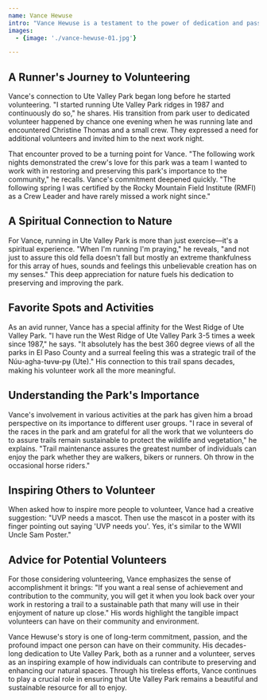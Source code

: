 ```yaml
---
name: Vance Hewuse
intro: "Vance Hewuse is a testament to the power of dedication and passion in volunteering. As one of the most committed volunteers at Friends of Ute Valley Park (FUVP), Vance consistently tops the charts in volunteer hours year after year. His unwavering commitment to making Ute Valley Park the best it can be is an inspiration to all who know him."
images: 
  - {image: './vance-hewuse-01.jpg'}

---
```


## A Runner's Journey to Volunteering

Vance's connection to Ute Valley Park began long before he started volunteering. "I started running Ute Valley Park ridges in 1987 and continuously do so," he shares. His transition from park user to dedicated volunteer happened by chance one evening when he was running late and encountered Christine Thomas and a small crew. They expressed a need for additional volunteers and invited him to the next work night.

That encounter proved to be a turning point for Vance. "The following work nights demonstrated the crew's love for this park was a team I wanted to work with in restoring and preserving this park's importance to the community," he recalls. Vance's commitment deepened quickly. "The following spring I was certified by the Rocky Mountain Field Institute (RMFI) as a Crew Leader and have rarely missed a work night since."

## A Spiritual Connection to Nature

For Vance, running in Ute Valley Park is more than just exercise—it's a spiritual experience. "When I'm running I'm praying," he reveals, "and not just to assure this old fella doesn't fall but mostly an extreme thankfulness for this array of hues, sounds and feelings this unbelievable creation has on my senses." This deep appreciation for nature fuels his dedication to preserving and improving the park.

## Favorite Spots and Activities

As an avid runner, Vance has a special affinity for the West Ridge of Ute Valley Park. "I have run the West Ridge of Ute Valley Park 3-5 times a week since 1987," he says. "It absolutely has the best 360 degree views of all the parks in El Paso County and a surreal feeling this was a strategic trail of the Núu-agha-tʉvʉ-pʉ̱ (Ute)." His connection to this trail spans decades, making his volunteer work all the more meaningful.

## Understanding the Park's Importance

Vance's involvement in various activities at the park has given him a broad perspective on its importance to different user groups. "I race in several of the races in the park and am grateful for all the work that we volunteers do to assure trails remain sustainable to protect the wildlife and vegetation," he explains. "Trail maintenance assures the greatest number of individuals can enjoy the park whether they are walkers, bikers or runners. Oh throw in the occasional horse riders."

## Inspiring Others to Volunteer

When asked how to inspire more people to volunteer, Vance had a creative suggestion: "UVP needs a mascot. Then use the mascot in a poster with its finger pointing out saying 'UVP needs you'. Yes, it's similar to the WWII Uncle Sam Poster."

## Advice for Potential Volunteers

For those considering volunteering, Vance emphasizes the sense of accomplishment it brings: "If you want a real sense of achievement and contribution to the community, you will get it when you look back over your work in restoring a trail to a sustainable path that many will use in their enjoyment of nature up close." His words highlight the tangible impact volunteers can have on their community and environment.

Vance Hewuse's story is one of long-term commitment, passion, and the profound impact one person can have on their community. His decades-long dedication to Ute Valley Park, both as a runner and a volunteer, serves as an inspiring example of how individuals can contribute to preserving and enhancing our natural spaces. Through his tireless efforts, Vance continues to play a crucial role in ensuring that Ute Valley Park remains a beautiful and sustainable resource for all to enjoy.